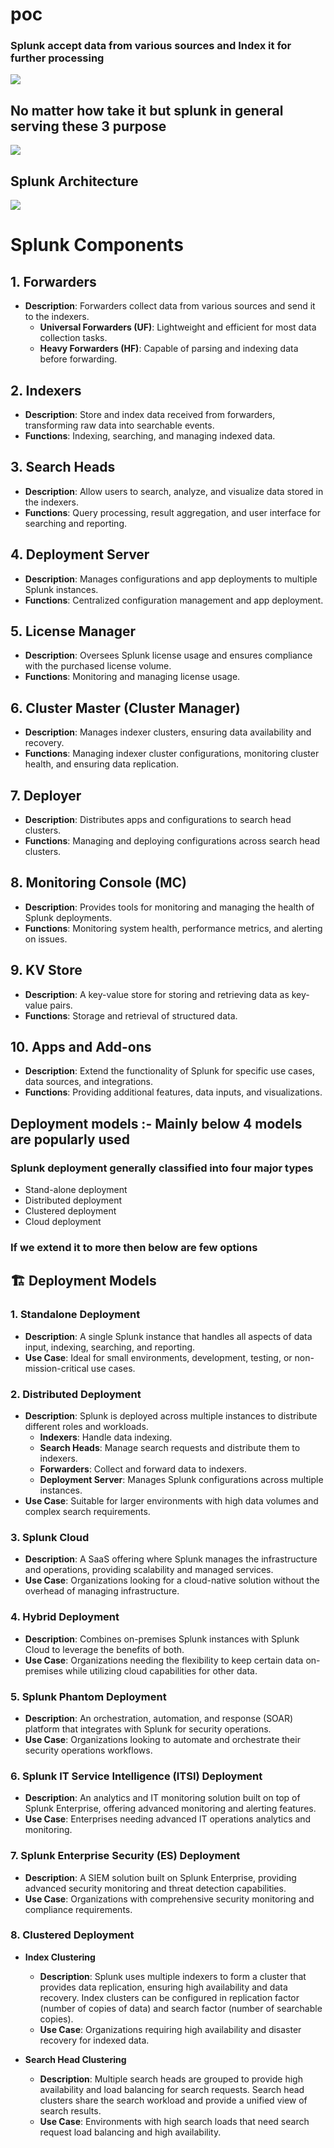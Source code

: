 # poc

### Splunk accept data from various sources and Index it for further processing 

<img src="splunk_data.png">

## No matter how take it but splunk in general serving these 3 purpose 

<img src="splunk_use.png">

## Splunk Architecture 

<img src="arch1.png">


# Splunk Components

## 1. Forwarders
- **Description**: Forwarders collect data from various sources and send it to the indexers.
  - **Universal Forwarders (UF)**: Lightweight and efficient for most data collection tasks.
  - **Heavy Forwarders (HF)**: Capable of parsing and indexing data before forwarding.

## 2. Indexers
- **Description**: Store and index data received from forwarders, transforming raw data into searchable events.
- **Functions**: Indexing, searching, and managing indexed data.

## 3. Search Heads
- **Description**: Allow users to search, analyze, and visualize data stored in the indexers.
- **Functions**: Query processing, result aggregation, and user interface for searching and reporting.

## 4. Deployment Server
- **Description**: Manages configurations and app deployments to multiple Splunk instances.
- **Functions**: Centralized configuration management and app deployment.

## 5. License Manager
- **Description**: Oversees Splunk license usage and ensures compliance with the purchased license volume.
- **Functions**: Monitoring and managing license usage.

## 6. Cluster Master (Cluster Manager)
- **Description**: Manages indexer clusters, ensuring data availability and recovery.
- **Functions**: Managing indexer cluster configurations, monitoring cluster health, and ensuring data replication.

## 7. Deployer
- **Description**: Distributes apps and configurations to search head clusters.
- **Functions**: Managing and deploying configurations across search head clusters.

## 8. Monitoring Console (MC)
- **Description**: Provides tools for monitoring and managing the health of Splunk deployments.
- **Functions**: Monitoring system health, performance metrics, and alerting on issues.

## 9. KV Store
- **Description**: A key-value store for storing and retrieving data as key-value pairs.
- **Functions**: Storage and retrieval of structured data.

## 10. Apps and Add-ons
- **Description**: Extend the functionality of Splunk for specific use cases, data sources, and integrations.
- **Functions**: Providing additional features, data inputs, and visualizations.


## Deployment models :- Mainly below 4 models are popularly used 

### Splunk deployment generally classified into four major types 

- Stand-alone deployment
- Distributed deployment
- Clustered deployment
- Cloud deployment

###  If we extend it to more then below are few options 


## 🏗️ Deployment Models

### 1. Standalone Deployment
- **Description**: A single Splunk instance that handles all aspects of data input, indexing, searching, and reporting.
- **Use Case**: Ideal for small environments, development, testing, or non-mission-critical use cases.

### 2. Distributed Deployment
- **Description**: Splunk is deployed across multiple instances to distribute different roles and workloads.
  - **Indexers**: Handle data indexing.
  - **Search Heads**: Manage search requests and distribute them to indexers.
  - **Forwarders**: Collect and forward data to indexers.
  - **Deployment Server**: Manages Splunk configurations across multiple instances.
- **Use Case**: Suitable for larger environments with high data volumes and complex search requirements.

### 3. Splunk Cloud
- **Description**: A SaaS offering where Splunk manages the infrastructure and operations, providing scalability and managed services.
- **Use Case**: Organizations looking for a cloud-native solution without the overhead of managing infrastructure.

### 4. Hybrid Deployment
- **Description**: Combines on-premises Splunk instances with Splunk Cloud to leverage the benefits of both.
- **Use Case**: Organizations needing the flexibility to keep certain data on-premises while utilizing cloud capabilities for other data.

### 5. Splunk Phantom Deployment
- **Description**: An orchestration, automation, and response (SOAR) platform that integrates with Splunk for security operations.
- **Use Case**: Organizations looking to automate and orchestrate their security operations workflows.

### 6. Splunk IT Service Intelligence (ITSI) Deployment
- **Description**: An analytics and IT monitoring solution built on top of Splunk Enterprise, offering advanced monitoring and alerting features.
- **Use Case**: Enterprises needing advanced IT operations analytics and monitoring.

### 7. Splunk Enterprise Security (ES) Deployment
- **Description**: A SIEM solution built on Splunk Enterprise, providing advanced security monitoring and threat detection capabilities.
- **Use Case**: Organizations with comprehensive security monitoring and compliance requirements.

### 8. Clustered Deployment
- **Index Clustering**
  - **Description**: Splunk uses multiple indexers to form a cluster that provides data replication, ensuring high availability and data recovery. Index clusters can be configured in replication factor (number of copies of data) and search factor (number of searchable copies).
  - **Use Case**: Organizations requiring high availability and disaster recovery for indexed data.
  
- **Search Head Clustering**
  - **Description**: Multiple search heads are grouped to provide high availability and load balancing for search requests. Search head clusters share the search workload and provide a unified view of search results.
  - **Use Case**: Environments with high search loads that need search request load balancing and high availability.




